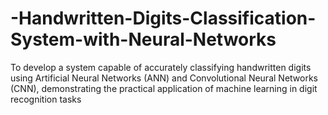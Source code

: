 # -Handwritten-Digits-Classification-System-with-Neural-Networks
To develop a system capable of accurately classifying handwritten digits using Artificial Neural Networks (ANN) and Convolutional Neural Networks (CNN), demonstrating the practical application of machine learning in digit recognition tasks 
